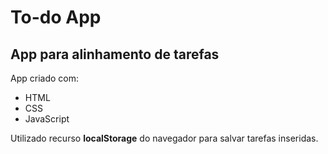 # To-do App
## App para alinhamento de tarefas

App criado com:
- HTML
- CSS
- JavaScript

Utilizado recurso **localStorage** do navegador para salvar tarefas inseridas.
